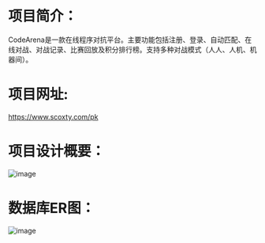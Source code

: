 # 项目简介：
CodeArena是一款在线程序对抗平台。主要功能包括注册、登录、自动匹配、在线对战、对战记录、比赛回放及积分排行榜。支持多种对战模式（人人、人机、机器间）。

# 项目网址:
https://www.scoxty.com/pk

# 项目设计概要：
![image](https://github.com/scoxty/Kob/assets/95528203/9d3c99a6-7119-407e-a487-a34aaf88765a)

# 数据库ER图：
![image](https://github.com/scoxty/CodeArena/assets/95528203/053ce565-9368-4004-8fd2-29fe878c7e19)
